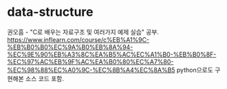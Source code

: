 # data-structure
권오흠 - "C로 배우는 자료구조 및 여러가지 예제 실습" 공부.
https://www.inflearn.com/course/c%EB%A1%9C-%EB%B0%B0%EC%9A%B0%EB%8A%94-%EC%9E%90%EB%A3%8C%EA%B5%AC%EC%A1%B0-%EB%B0%8F-%EC%97%AC%EB%9F%AC%EA%B0%80%EC%A7%80-%EC%98%88%EC%A0%9C-%EC%8B%A4%EC%8A%B5
python으로도 구현해본 소스 코드 포함.
